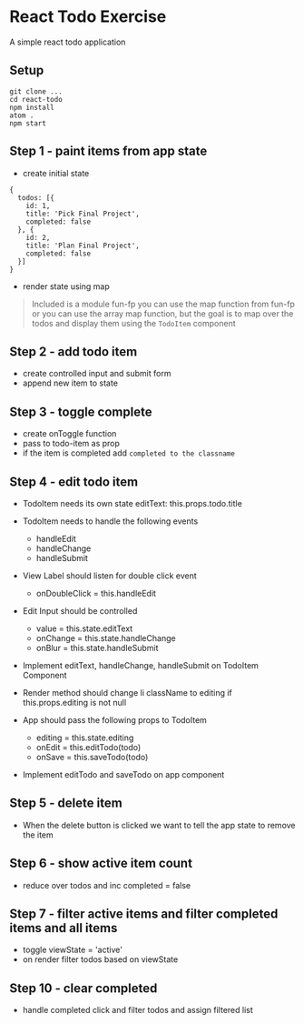 # React Todo Exercise

A simple react todo application

## Setup

```
git clone ...
cd react-todo
npm install
atom .
npm start
```

## Step 1 - paint items from app state

* create initial state

```
{
  todos: [{
    id: 1,
    title: 'Pick Final Project',
    completed: false
  }, {
    id: 2,
    title: 'Plan Final Project',
    completed: false
  }]
}
```

* render state using map

> Included is a module fun-fp you can use the
map function from fun-fp or you can use the array
map function, but the goal is to map over the
todos and display them using the `TodoItem`
component

## Step 2 - add todo item

* create controlled input and submit form
* append new item to state

## Step 3 - toggle complete

* create onToggle function
* pass to todo-item as prop
* if the item is completed add `completed to the classname`

## Step 4 - edit todo item

* TodoItem needs its own state
  editText: this.props.todo.title
* TodoItem needs to handle the following events
  - handleEdit
  - handleChange
  - handleSubmit

* View Label should listen for double click event
  - onDoubleClick = this.handleEdit

* Edit Input should be controlled
  - value = this.state.editText
  - onChange = this.state.handleChange
  - onBlur = this.state.handleSubmit

* Implement editText, handleChange, handleSubmit on TodoItem Component

* Render method should change li className to editing if this.props.editing is not null

* App should pass the following props to TodoItem
  - editing = this.state.editing
  - onEdit = this.editTodo(todo)
  - onSave = this.saveTodo(todo)

* Implement editTodo and saveTodo on app component

## Step 5 - delete item

* When the delete button is clicked we want to
tell the app state to remove the item


## Step 6 - show active item count

* reduce over todos and inc completed = false

## Step 7 - filter active items and filter completed items and all items

* toggle viewState = 'active'
* on render filter todos based on viewState

## Step 10 - clear completed

* handle completed click and filter todos and assign filtered list 
